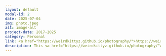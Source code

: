 ```yaml
---
layout: default
modal-id: 2
date: 2025-07-04
img: photo.jpeg
alt: image-alt
project-date: 2017-2025
category: Personal
link: <a href="https://weirdkittyz.github.io/photography/">https://weirdkittyz.github.io/photography/</a>
description: This <a href="https://weirdkittyz.github.io/photography/">website</a> is my photo journal.
---
```


